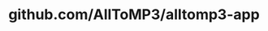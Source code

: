 ---
layout: post
title: github.com/AllToMP3/alltomp3-app
categories: link
tags: [انگلیسی, گیت‌هاب, برنامه‌نویسی]
---